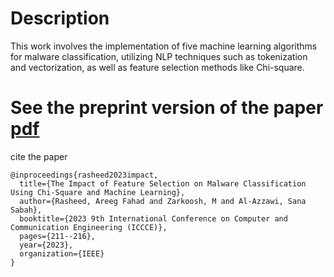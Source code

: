 # Description

This work involves the implementation of five machine learning algorithms for malware classification, utilizing NLP techniques such as tokenization and vectorization, as well as feature selection methods like Chi-square.


# See the preprint version of the paper [pdf](https://github.com/AREEG94FAHAD/chisqaure/blob/main/preprintpaper.pdf)

cite the paper 

```
@inproceedings{rasheed2023impact,
  title={The Impact of Feature Selection on Malware Classification Using Chi-Square and Machine Learning},
  author={Rasheed, Areeg Fahad and Zarkoosh, M and Al-Azzawi, Sana Sabah},
  booktitle={2023 9th International Conference on Computer and Communication Engineering (ICCCE)},
  pages={211--216},
  year={2023},
  organization={IEEE}
}
```
